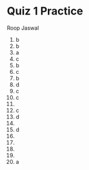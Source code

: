 # Quiz 1 Practice 

Roop Jaswal 

1. b
2. b
3. a
4. c
5. b
6. c
7. b
8. d 
9. c
10. c
11. 
12. c
13. d
14.
15. d
16.
17.
18.
19.
20. a